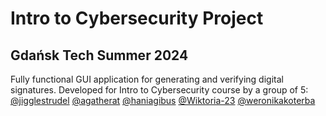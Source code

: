 # Intro to Cybersecurity Project 

## Gdańsk Tech Summer 2024

Fully functional GUI application for generating and verifying digital signatures. 
Developed for Intro to Cybersecurity course by a group of 5:
[@jigglestrudel](https://github.com/jigglestrudel)
[@agatherat](https://github.com/agatherat)
[@haniagibus](https://github.com/haniagibus)
[@Wiktoria-23](https://github.com/Wiktoria-23)
[@weronikakoterba](https://github.com/weronikakoterba)
